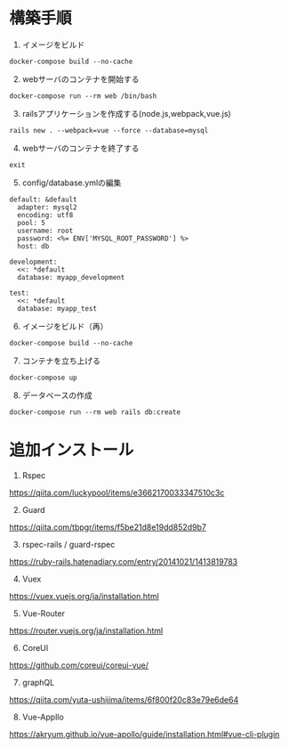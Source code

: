 # 構築手順

1. イメージをビルド

```docker-compose build --no-cache```

2. webサーバのコンテナを開始する

```docker-compose run --rm web /bin/bash```

3. railsアプリケーションを作成する(node.js,webpack,vue.js)

```rails new . --webpack=vue --force --database=mysql```

4. webサーバのコンテナを終了する

```exit```

5. config/database.ymlの編集

  ~~~
  default: &default
    adapter: mysql2
    encoding: utf8
    pool: 5
    username: root
    password: <%= ENV['MYSQL_ROOT_PASSWORD'] %>
    host: db

  development:
    <<: *default
    database: myapp_development

  test:
    <<: *default
    database: myapp_test
  ~~~
    
6. イメージをビルド（再）

```docker-compose build --no-cache```

7. コンテナを立ち上げる

```docker-compose up```

8. データベースの作成

```docker-compose run --rm web rails db:create```

# 追加インストール

1. Rspec

https://qiita.com/luckypool/items/e3662170033347510c3c

2. Guard

https://qiita.com/tbpgr/items/f5be21d8e19dd852d9b7

3. rspec-rails / guard-rspec

https://ruby-rails.hatenadiary.com/entry/20141021/1413819783

4. Vuex

https://vuex.vuejs.org/ja/installation.html

5. Vue-Router

https://router.vuejs.org/ja/installation.html

6. CoreUI

https://github.com/coreui/coreui-vue/

7. graphQL

https://qiita.com/yuta-ushijima/items/6f800f20c83e79e6de64
  
8. Vue-Appllo

https://akryum.github.io/vue-apollo/guide/installation.html#vue-cli-plugin

